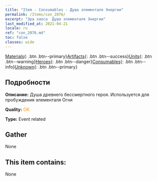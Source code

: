 ```yaml
---
title: "Item - Consumables - Душа элементаля Энергии"
permalink: /Items/con_2076/
excerpt: "Эра хаоса  Душа элементаля Энергии"
last_modified_at: 2021-04-21
locale: ru
ref: "con_2076.md"
toc: false
classes: wide
---
```

 [Materials](/ru/Items/){: .btn .btn--primary}[Artifacts](/ru/Items/Artifacts/){: .btn .btn--success}[Units](/ru/Items/Units/){: .btn .btn--warning}[Heroes](/ru/Items/Heroes/){: .btn .btn--danger}[Consumables](/ru/Items/Consumables/){: .btn .btn--info}[Unknown](/ru/Items/Unknown/){: .btn .btn--primary}

## Подробности
 **Описание:** Душа древнего бессмертного героя. Используется для пробуждения элементаля Огня

 **Quality:** <span style="color: #FF8C00">OK</span>

 **Type:** Event related

## Gather

  None

## This item contains:

  None

